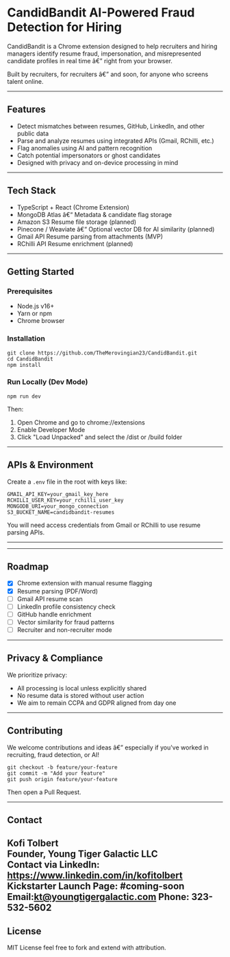 
# CandidBandit AI-Powered Fraud Detection for Hiring

CandidBandit is a Chrome extension designed to help recruiters and hiring managers identify resume fraud, impersonation, and misrepresented candidate profiles in real time â€” right from your browser.

Built by recruiters, for recruiters â€” and soon, for anyone who screens talent online.

---

## Features

- Detect mismatches between resumes, GitHub, LinkedIn, and other public data
- Parse and analyze resumes using integrated APIs (Gmail, RChilli, etc.)
- Flag anomalies using AI and pattern recognition
- Catch potential impersonators or ghost candidates
- Designed with privacy and on-device processing in mind

---

## Tech Stack

- TypeScript + React (Chrome Extension)
- MongoDB Atlas â€“ Metadata & candidate flag storage
- Amazon S3 Resume file storage (planned)
- Pinecone / Weaviate â€“ Optional vector DB for AI similarity (planned)
- Gmail API  Resume parsing from attachments (MVP)
- RChilli API Resume enrichment (planned)

---

## Getting Started

### Prerequisites

- Node.js v16+
- Yarn or npm
- Chrome browser

### Installation

    git clone https://github.com/TheMerovingian23/CandidBandit.git
    cd CandidBandit
    npm install

### Run Locally (Dev Mode)

    npm run dev

Then:
1. Open Chrome and go to chrome://extensions
2. Enable Developer Mode
3. Click "Load Unpacked" and select the /dist or /build folder

---

## APIs & Environment

Create a `.env` file in the root with keys like:

    GMAIL_API_KEY=your_gmail_key_here
    RCHILLI_USER_KEY=your_rchilli_user_key
    MONGODB_URI=your_mongo_connection
    S3_BUCKET_NAME=candidbandit-resumes

You will need access credentials from Gmail or RChilli to use resume parsing APIs.

---

---

## Roadmap

- [x] Chrome extension with manual resume flagging
- [x] Resume parsing (PDF/Word)
- [ ] Gmail API resume scan
- [ ] LinkedIn profile consistency check
- [ ] GitHub handle enrichment
- [ ] Vector similarity for fraud patterns
- [ ] Recruiter and non-recruiter mode

---

## Privacy & Compliance

We prioritize privacy:
- All processing is local unless explicitly shared
- No resume data is stored without user action
- We aim to remain CCPA and GDPR aligned from day one

---

## Contributing

We welcome contributions and ideas â€” especially if you've worked in recruiting, fraud detection, or AI!

    git checkout -b feature/your-feature
    git commit -m "Add your feature"
    git push origin feature/your-feature

Then open a Pull Request.

---

## Contact

Kofi Tolbert  
Founder, Young Tiger Galactic LLC  
Contact via LinkedIn: https://www.linkedin.com/in/kofitolbert
Kickstarter Launch Page: #coming-soon
Email:kt@youngtigergalactic.com 
Phone: 323-532-5602 
---

## License

MIT License feel free to fork and extend with attribution.